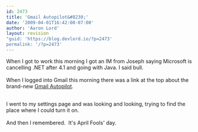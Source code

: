 ```yaml
---
id: 2473
title: 'Gmail Autopilot&#8230;'
date: '2009-04-01T16:42:00-07:00'
author: 'Aaron Lord'
layout: revision
"guid: 'https://blog.devlord.io/?p=2473'
permalink: '/?p=2473'
---
```


When I got to work this morning I got an IM from Joseph saying Microsoft is cancelling .NET after 4.1 and going with Java.  I said bull.<br /><br />When I logged into Gmail this morning there was a link at the top about the brand-new <a href="http://mail.google.com/mail/help/autopilot/index.html">Gmail Autopilot</a>.<div><br /></div><div>I went to my settings page and was looking and looking, trying to find the place where I could turn it on.</div><div><br /></div><div>And then I remembered.  It's April Fools' day.</div><div class="blogger-post-footer"></div>